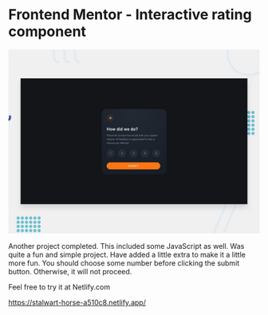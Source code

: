 # Frontend Mentor - Interactive rating component

![Design preview for the Expenses chart component coding challenge](./design/desktop-preview.jpg)

Another project completed. This included some JavaScript as well. Was quite a fun and simple project. Have added a little extra to make it a little more fun.
You should choose some number before clicking the submit button. Otherwise, it will not proceed.

Feel free to try it at Netlify.com

https://stalwart-horse-a510c8.netlify.app/
